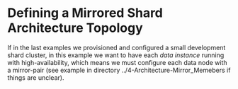 # Defining a Mirrored Shard Architecture Topology

If in the last examples we provisioned and configured a small development shard cluster, in this example we want to have each *data instance* running with high-availability, which means we must configure each data node with a mirror-pair (see example in directory ../4-Architecture-Mirror_Memebers if things are unclear).

